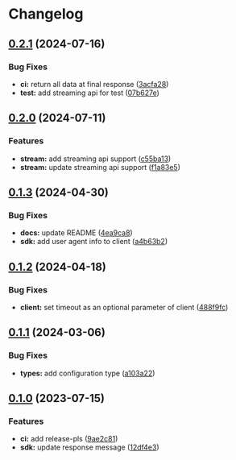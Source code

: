 # Changelog

## [0.2.1](https://github.com/PromptPal/go-sdk/compare/v0.2.0...v0.2.1) (2024-07-16)


### Bug Fixes

* **ci:** return all data at final response ([3acfa28](https://github.com/PromptPal/go-sdk/commit/3acfa28726b30e969b8d6cf72334ad9a3887fd57))
* **test:** add streaming api for test ([07b627e](https://github.com/PromptPal/go-sdk/commit/07b627e17f339875470f755f9e508aae4cfed268))

## [0.2.0](https://github.com/PromptPal/go-sdk/compare/v0.1.3...v0.2.0) (2024-07-11)


### Features

* **stream:** add streaming api support ([c55ba13](https://github.com/PromptPal/go-sdk/commit/c55ba13ee14675f185f371a26f62fbefbd756886))
* **stream:** update streaming api support ([f1a83e5](https://github.com/PromptPal/go-sdk/commit/f1a83e532478e655711ba77500fe4bdb1c5e5627))

## [0.1.3](https://github.com/PromptPal/go-sdk/compare/v0.1.2...v0.1.3) (2024-04-30)


### Bug Fixes

* **docs:** update README ([4ea9ca8](https://github.com/PromptPal/go-sdk/commit/4ea9ca8c3ab3f4a3d3745b1b38798e56460f9677))
* **sdk:** add user agent info to client ([a4b63b2](https://github.com/PromptPal/go-sdk/commit/a4b63b2f904aa4260332eb63a0f61ccb254f6132))

## [0.1.2](https://github.com/PromptPal/go-sdk/compare/v0.1.1...v0.1.2) (2024-04-18)


### Bug Fixes

* **client:** set timeout as an optional parameter of client ([488f9fc](https://github.com/PromptPal/go-sdk/commit/488f9fc2a3456760383c152c9313763c21bca6bf))

## [0.1.1](https://github.com/PromptPal/go-sdk/compare/v0.1.0...v0.1.1) (2024-03-06)


### Bug Fixes

* **types:** add configuration type ([a103a22](https://github.com/PromptPal/go-sdk/commit/a103a22c47faa556fb66946588d1f55de0991132))

## [0.1.0](https://github.com/PromptPal/go-sdk/compare/v0.0.1...v0.1.0) (2023-07-15)


### Features

* **ci:** add release-pls ([9ae2c81](https://github.com/PromptPal/go-sdk/commit/9ae2c816a7b1f1f4401cef852b6aa6be717229e1))
* **sdk:** update response message ([12df4e3](https://github.com/PromptPal/go-sdk/commit/12df4e3ef614950bf1fa1e7d34ea7d6d303fadc1))
